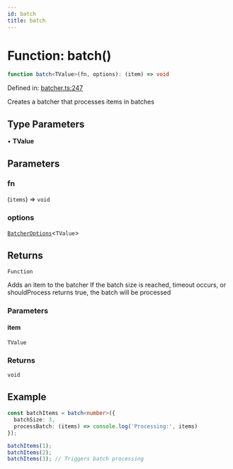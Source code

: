 ```yaml
---
id: batch
title: batch
---
```


<!-- DO NOT EDIT: this page is autogenerated from the type comments -->

# Function: batch()

```ts
function batch<TValue>(fn, options): (item) => void
```

Defined in: [batcher.ts:247](https://github.com/TanStack/pacer/blob/main/packages/pacer/src/batcher.ts#L247)

Creates a batcher that processes items in batches

## Type Parameters

• **TValue**

## Parameters

### fn

(`items`) => `void`

### options

[`BatcherOptions`](../interfaces/batcheroptions.md)\<`TValue`\>

## Returns

`Function`

Adds an item to the batcher
If the batch size is reached, timeout occurs, or shouldProcess returns true, the batch will be processed

### Parameters

#### item

`TValue`

### Returns

`void`

## Example

```ts
const batchItems = batch<number>({
  batchSize: 3,
  processBatch: (items) => console.log('Processing:', items)
});

batchItems(1);
batchItems(2);
batchItems(3); // Triggers batch processing
```
